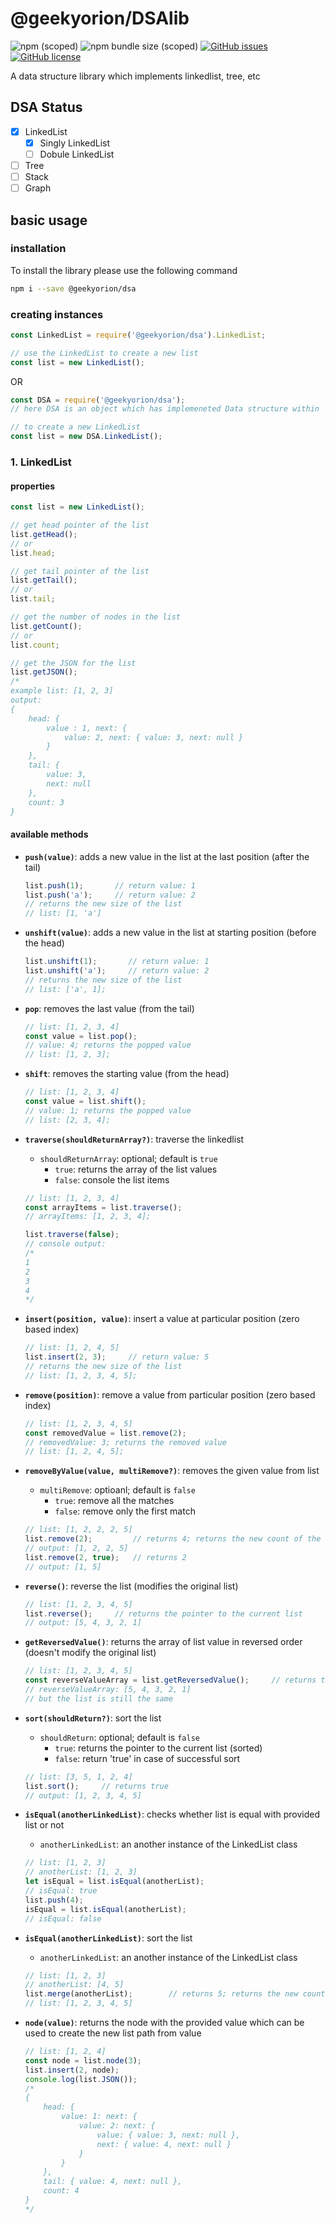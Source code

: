 # @geekyorion/DSAlib

![npm (scoped)](https://img.shields.io/npm/v/@geekyorion/dsa) ![npm bundle size (scoped)](https://img.shields.io/bundlephobia/min/@geekyorion/dsa) [![GitHub issues](https://img.shields.io/github/issues/geekyorion/dsalib)](https://github.com/geekyorion/dsalib/issues) [![GitHub license](https://img.shields.io/github/license/geekyorion/dsalib)](https://github.com/geekyorion/dsalib/blob/master/LICENSE)

A data structure library which implements linkedlist, tree, etc

## DSA Status
- [x] LinkedList
    - [x] Singly LinkedList
    - [ ] Dobule LinkedList
- [ ] Tree
- [ ] Stack
- [ ] Graph

## basic usage

### installation
To install the library please use the following command
```sh
npm i --save @geekyorion/dsa
```

### creating instances
```javascript
const LinkedList = require('@geekyorion/dsa').LinkedList;

// use the LinkedList to create a new list
const list = new LinkedList();
```

OR
```javascript
const DSA = require('@geekyorion/dsa');
// here DSA is an object which has implemeneted Data structure within

// to create a new LinkedList
const list = new DSA.LinkedList();
```

### 1. LinkedList

#### properties
```javascript
const list = new LinkedList();

// get head pointer of the list
list.getHead();
// or
list.head;

// get tail pointer of the list
list.getTail();
// or
list.tail;

// get the number of nodes in the list
list.getCount();
// or
list.count;

// get the JSON for the list
list.getJSON();
/*
example list: [1, 2, 3]
output:
{
    head: {
        value : 1, next: {
            value: 2, next: { value: 3, next: null }
        }
    },
    tail: {
        value: 3,
        next: null
    },
    count: 3
}
```

#### available methods
- __```push(value)```__: adds a new value in the list at the last position (after the tail)
    ```javascript
    list.push(1);       // return value: 1
    list.push('a');     // return value: 2
    // returns the new size of the list
    // list: [1, 'a']
    ```

- __```unshift(value)```__: adds a new value in the list at starting position (before the head)
    ```javascript
    list.unshift(1);       // return value: 1
    list.unshift('a');     // return value: 2
    // returns the new size of the list
    // list: ['a', 1];
    ```

- __```pop```__: removes the last value (from the tail)
    ```javascript
    // list: [1, 2, 3, 4]
    const value = list.pop();
    // value: 4; returns the popped value
    // list: [1, 2, 3];
    ```

- __```shift```__: removes the starting value (from the head)
    ```javascript
    // list: [1, 2, 3, 4]
    const value = list.shift();
    // value: 1; returns the popped value
    // list: [2, 3, 4];
    ```

- __```traverse(shouldReturnArray?)```__: traverse the linkedlist
    - ```shouldReturnArray```: optional; default is ```true```
        - ```true```: returns the array of the list values
        - ```false```: console the list items
    ```javascript
    // list: [1, 2, 3, 4]
    const arrayItems = list.traverse();
    // arrayItems: [1, 2, 3, 4]; 
    
    list.traverse(false);
    // console output:
    /*
    1
    2
    3
    4
    */
    ```

- __```insert(position, value)```__: insert a value at particular position (zero based index)
    ```javascript
    // list: [1, 2, 4, 5]
    list.insert(2, 3);     // return value: 5
    // returns the new size of the list
    // list: [1, 2, 3, 4, 5];
    ```

- __```remove(position)```__: remove a value from particular position (zero based index)
    ```javascript
    // list: [1, 2, 3, 4, 5]
    const removedValue = list.remove(2);
    // removedValue: 3; returns the removed value
    // list: [1, 2, 4, 5];
    ```

- __```removeByValue(value, multiRemove?)```__: removes the given value from list
    - ```multiRemove```: optioanl; default is ```false```
        - ```true```: remove all the matches
        - ```false```: remove only the first match
    ```javascript
    // list: [1, 2, 2, 2, 5]
    list.remove(2);         // returns 4; returns the new count of the list
    // output: [1, 2, 2, 5]
    list.remove(2, true);   // returns 2
    // output: [1, 5]
    ```

- __```reverse()```__: reverse the list (modifies the original list)
    ```javascript
    // list: [1, 2, 3, 4, 5]
    list.reverse();     // returns the pointer to the current list
    // output: [5, 4, 3, 2, 1]
    ```

- __```getReversedValue()```__: returns the array of list value in reversed order (doesn't modify the original list)
    ```javascript
    // list: [1, 2, 3, 4, 5]
    const reverseValueArray = list.getReversedValue();     // returns the array
    // reverseValueArray: [5, 4, 3, 2, 1]
    // but the list is still the same
    ```

- __```sort(shouldReturn?)```__: sort the list
    - ```shouldReturn```: optional; default is ```false```
        - ```true```: returns the pointer to the current list (sorted)
        - ```false```: return 'true' in case of successful sort
    ```javascript
    // list: [3, 5, 1, 2, 4]
    list.sort();     // returns true
    // output: [1, 2, 3, 4, 5]
    ```

- __```isEqual(anotherLinkedList)```__: checks whether list is equal with provided list or not
    - ```anotherLinkedList```: an another instance of the LinkedList class
    ```javascript
    // list: [1, 2, 3]
    // anotherList: [1, 2, 3]
    let isEqual = list.isEqual(anotherList);
    // isEqual: true
    list.push(4);
    isEqual = list.isEqual(anotherList);
    // isEqual: false
    ```

- __```isEqual(anotherLinkedList)```__: sort the list
    - ```anotherLinkedList```: an another instance of the LinkedList class
    ```javascript
    // list: [1, 2, 3]
    // anotherList: [4, 5]
    list.merge(anotherList);        // returns 5; returns the new count of the list
    // list: [1, 2, 3, 4, 5]
    ```

- __```node(value)```__: returns the node with the provided value which can be used to create the new list path from value
    ```javascript
    // list: [1, 2, 4]
    const node = list.node(3);
    list.insert(2, node);
    console.log(list.JSON());
    /*
    {
        head: {
            value: 1: next: {
                value: 2: next: {
                    value: { value: 3, next: null },
                    next: { value: 4, next: null }
                }
            }
        },
        tail: { value: 4, next: null },
        count: 4
    }
    */
    ```
